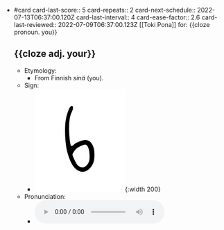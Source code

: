 - #card
  card-last-score:: 5
  card-repeats:: 2
  card-next-schedule:: 2022-07-13T06:37:00.120Z
  card-last-interval:: 4
  card-ease-factor:: 2.6
  card-last-reviewed:: 2022-07-09T06:37:00.123Z
  [[Toki Pona]] for:
  {{cloze pronoun. you}}
  
  {{cloze adj. your}}
	-
	- Etymology:
		- From Finnish *sinä* (you).
	- Sign:
		- ![Sina_-_sitelen_pona_in_Sonja_Lang's_handwriting.svg](../assets/Sina_-_sitelen_pona_in_Sonja_Lang's_handwriting_1657539308553_0.svg){:width 200}
	- Pronunciation:
		- ![](../assets/Toki_Pona_-_jan_Lakuse_-_sina_1657400415945_0.ogg)